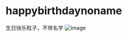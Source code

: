 # happybirthdaynoname
生日快乐粒子，不带名字
![image](https://github.com/love99you/happybirthdaynoname/assets/118249630/86213ce6-247e-46c8-a3cf-4f64080eb684)
